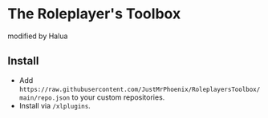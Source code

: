 # The Roleplayer's Toolbox

modified by Halua

## Install

- Add `https://raw.githubusercontent.com/JustMrPhoenix/RoleplayersToolbox/main/repo.json` to your custom repositories.
- Install via `/xlplugins`.
